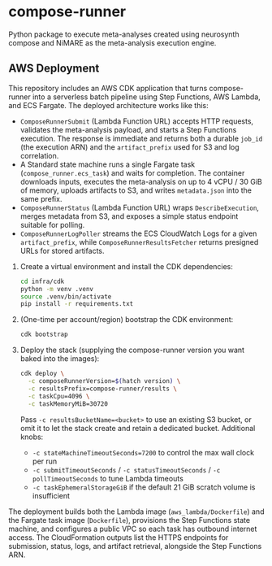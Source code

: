 # compose-runner

Python package to execute meta-analyses created using neurosynth compose and NiMARE
as the meta-analysis execution engine.

## AWS Deployment

This repository includes an AWS CDK application that turns compose-runner into a
serverless batch pipeline using Step Functions, AWS Lambda, and ECS Fargate.
The deployed architecture works like this:

- `ComposeRunnerSubmit` (Lambda Function URL) accepts HTTP requests, validates
  the meta-analysis payload, and starts a Step Functions execution. The response
  is immediate and returns both a durable `job_id` (the execution ARN) and the
  `artifact_prefix` used for S3 and log correlation.
- A Standard state machine runs a single Fargate task (`compose_runner.ecs_task`)
  and waits for completion. The container downloads inputs, executes the
  meta-analysis on up to 4 vCPU / 30 GiB of memory, uploads artifacts to S3, and
  writes `metadata.json` into the same prefix.
- `ComposeRunnerStatus` (Lambda Function URL) wraps `DescribeExecution`, merges
  metadata from S3, and exposes a simple status endpoint suitable for polling.
- `ComposeRunnerLogPoller` streams the ECS CloudWatch Logs for a given `artifact_prefix`,
  while `ComposeRunnerResultsFetcher` returns presigned URLs for stored artifacts.

1. Create a virtual environment and install the CDK dependencies:
   ```bash
   cd infra/cdk
   python -m venv .venv
   source .venv/bin/activate
   pip install -r requirements.txt
   ```
2. (One-time per account/region) bootstrap the CDK environment:
   ```bash
   cdk bootstrap
   ```
3. Deploy the stack (supplying the compose-runner version you want baked into the images):
   ```bash
   cdk deploy \
     -c composeRunnerVersion=$(hatch version) \
     -c resultsPrefix=compose-runner/results \
     -c taskCpu=4096 \
     -c taskMemoryMiB=30720
   ```
   Pass `-c resultsBucketName=<bucket>` to use an existing S3 bucket, or omit it
   to let the stack create and retain a dedicated bucket. Additional knobs:

   - `-c stateMachineTimeoutSeconds=7200` to control the max wall clock per run
   - `-c submitTimeoutSeconds` / `-c statusTimeoutSeconds` / `-c pollTimeoutSeconds`
     to tune Lambda timeouts
   - `-c taskEphemeralStorageGiB` if the default 21 GiB scratch volume is insufficient

The deployment builds both the Lambda image (`aws_lambda/Dockerfile`) and the
Fargate task image (`Dockerfile`), provisions the Step Functions state machine,
and configures a public VPC so each task has outbound internet access.
The CloudFormation outputs list the HTTPS endpoints for submission, status,
logs, and artifact retrieval, alongside the Step Functions ARN.
